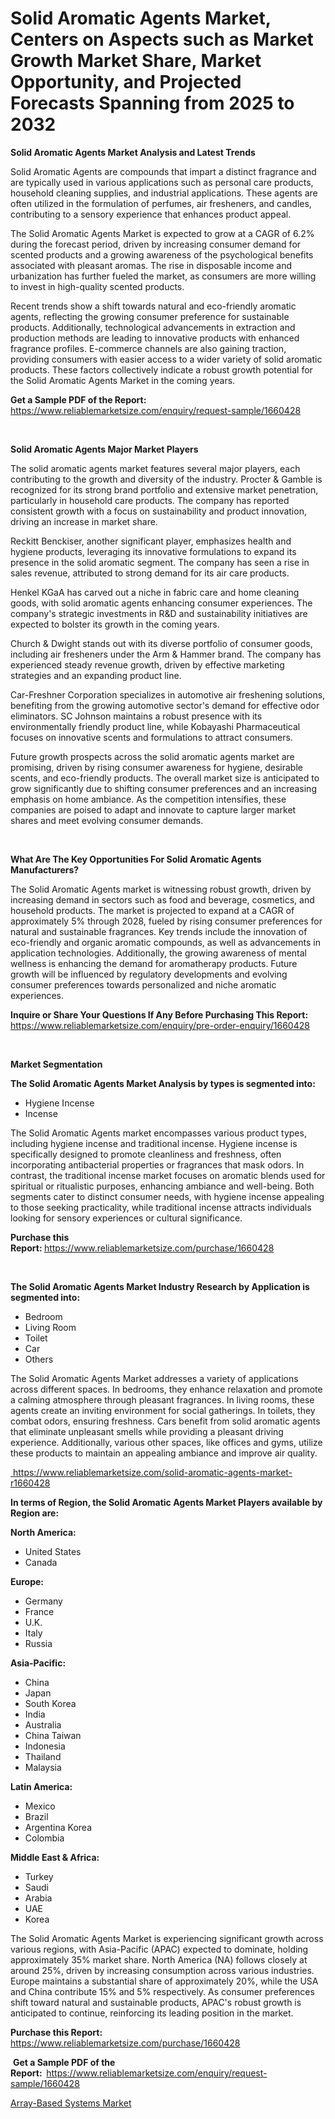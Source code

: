 <p><h1>Solid Aromatic Agents Market, Centers on Aspects such as Market Growth Market Share, Market Opportunity, and Projected Forecasts Spanning from 2025 to 2032</h1></p><p><strong>Solid Aromatic Agents Market Analysis and Latest Trends</strong></p>
<p><p>Solid Aromatic Agents are compounds that impart a distinct fragrance and are typically used in various applications such as personal care products, household cleaning supplies, and industrial applications. These agents are often utilized in the formulation of perfumes, air fresheners, and candles, contributing to a sensory experience that enhances product appeal.</p><p>The Solid Aromatic Agents Market is expected to grow at a CAGR of 6.2% during the forecast period, driven by increasing consumer demand for scented products and a growing awareness of the psychological benefits associated with pleasant aromas. The rise in disposable income and urbanization has further fueled the market, as consumers are more willing to invest in high-quality scented products. </p><p>Recent trends show a shift towards natural and eco-friendly aromatic agents, reflecting the growing consumer preference for sustainable products. Additionally, technological advancements in extraction and production methods are leading to innovative products with enhanced fragrance profiles. E-commerce channels are also gaining traction, providing consumers with easier access to a wider variety of solid aromatic products. These factors collectively indicate a robust growth potential for the Solid Aromatic Agents Market in the coming years.</p></p>
<p><strong>Get a Sample PDF of the Report:&nbsp;</strong> <a href="https://www.reliablemarketsize.com/enquiry/request-sample/1660428?utm_campaign=1131&utm_medium=2&utm_source=Github&utm_content=ia&utm_term=17012025&utm_id=solid-aromatic-agents">https://www.reliablemarketsize.com/enquiry/request-sample/1660428</a></p>
<p>&nbsp;</p>
<p><strong>Solid Aromatic Agents Major Market Players</strong></p>
<p><p>The solid aromatic agents market features several major players, each contributing to the growth and diversity of the industry. Procter & Gamble is recognized for its strong brand portfolio and extensive market penetration, particularly in household care products. The company has reported consistent growth with a focus on sustainability and product innovation, driving an increase in market share.</p><p>Reckitt Benckiser, another significant player, emphasizes health and hygiene products, leveraging its innovative formulations to expand its presence in the solid aromatic segment. The company has seen a rise in sales revenue, attributed to strong demand for its air care products.</p><p>Henkel KGaA has carved out a niche in fabric care and home cleaning goods, with solid aromatic agents enhancing consumer experiences. The company's strategic investments in R&D and sustainability initiatives are expected to bolster its growth in the coming years.</p><p>Church & Dwight stands out with its diverse portfolio of consumer goods, including air fresheners under the Arm & Hammer brand. The company has experienced steady revenue growth, driven by effective marketing strategies and an expanding product line.</p><p>Car-Freshner Corporation specializes in automotive air freshening solutions, benefiting from the growing automotive sector's demand for effective odor eliminators. SC Johnson maintains a robust presence with its environmentally friendly product line, while Kobayashi Pharmaceutical focuses on innovative scents and formulations to attract consumers.</p><p>Future growth prospects across the solid aromatic agents market are promising, driven by rising consumer awareness for hygiene, desirable scents, and eco-friendly products. The overall market size is anticipated to grow significantly due to shifting consumer preferences and an increasing emphasis on home ambiance. As the competition intensifies, these companies are poised to adapt and innovate to capture larger market shares and meet evolving consumer demands.</p></p>
<p>&nbsp;</p>
<p><strong>What Are The Key Opportunities For Solid Aromatic Agents Manufacturers?</strong></p>
<p><p>The Solid Aromatic Agents market is witnessing robust growth, driven by increasing demand in sectors such as food and beverage, cosmetics, and household products. The market is projected to expand at a CAGR of approximately 5% through 2028, fueled by rising consumer preferences for natural and sustainable fragrances. Key trends include the innovation of eco-friendly and organic aromatic compounds, as well as advancements in application technologies. Additionally, the growing awareness of mental wellness is enhancing the demand for aromatherapy products. Future growth will be influenced by regulatory developments and evolving consumer preferences towards personalized and niche aromatic experiences.</p></p>
<p><strong>Inquire or Share Your Questions If Any Before Purchasing This Report:</strong> <a href="https://www.reliablemarketsize.com/enquiry/pre-order-enquiry/1660428?utm_campaign=1131&utm_medium=2&utm_source=Github&utm_content=ia&utm_term=17012025&utm_id=solid-aromatic-agents">https://www.reliablemarketsize.com/enquiry/pre-order-enquiry/1660428</a></p>
<p>&nbsp;</p>
<p><strong>Market Segmentation</strong></p>
<p><strong>The Solid Aromatic Agents Market Analysis by types is segmented into:</strong></p>
<p><ul><li>Hygiene Incense</li><li>Incense</li></ul></p>
<p><p>The Solid Aromatic Agents market encompasses various product types, including hygiene incense and traditional incense. Hygiene incense is specifically designed to promote cleanliness and freshness, often incorporating antibacterial properties or fragrances that mask odors. In contrast, the traditional incense market focuses on aromatic blends used for spiritual or ritualistic purposes, enhancing ambiance and well-being. Both segments cater to distinct consumer needs, with hygiene incense appealing to those seeking practicality, while traditional incense attracts individuals looking for sensory experiences or cultural significance.</p></p>
<p><strong>Purchase this Report:&nbsp;</strong><a href="https://www.reliablemarketsize.com/purchase/1660428?utm_campaign=1131&utm_medium=2&utm_source=Github&utm_content=ia&utm_term=17012025&utm_id=solid-aromatic-agents">https://www.reliablemarketsize.com/purchase/1660428</a></p>
<p>&nbsp;</p>
<p><strong>The Solid Aromatic Agents Market Industry Research by Application is segmented into:</strong></p>
<p><ul><li>Bedroom</li><li>Living Room</li><li>Toilet</li><li>Car</li><li>Others</li></ul></p>
<p><p>The Solid Aromatic Agents Market addresses a variety of applications across different spaces. In bedrooms, they enhance relaxation and promote a calming atmosphere through pleasant fragrances. In living rooms, these agents create an inviting environment for social gatherings. In toilets, they combat odors, ensuring freshness. Cars benefit from solid aromatic agents that eliminate unpleasant smells while providing a pleasant driving experience. Additionally, various other spaces, like offices and gyms, utilize these products to maintain an appealing ambiance and improve air quality.</p></p>
<p><a href="https://www.reliablemarketsize.com/solid-aromatic-agents-market-r1660428?utm_campaign=1131&utm_medium=2&utm_source=Github&utm_content=ia&utm_term=17012025&utm_id=solid-aromatic-agents">&nbsp;https://www.reliablemarketsize.com/solid-aromatic-agents-market-r1660428</a></p>
<p><strong>In terms of Region, the Solid Aromatic Agents Market Players available by Region are:</strong></p>
<p>
    <p> <strong> North America: </strong>
        <ul>
            <li>United States</li>
            <li>Canada</li>
        </ul>
        </p> 
    <p> <strong> Europe: </strong>
        <ul>
            <li>Germany</li>
            <li>France</li>
            <li>U.K.</li>
            <li>Italy</li>
            <li>Russia</li>
        </ul>
        </p> 
    <p> <strong> Asia-Pacific: </strong>
        <ul>
            <li>China</li>
            <li>Japan</li>
            <li>South Korea</li>
            <li>India</li>
            <li>Australia</li>
            <li>China Taiwan</li>
            <li>Indonesia</li>
            <li>Thailand</li>
            <li>Malaysia</li>
        </ul>
        </p> 
    <p> <strong> Latin America: </strong>
        <ul>
            <li>Mexico</li>
            <li>Brazil</li>
            <li>Argentina Korea</li>
            <li>Colombia</li>
        </ul>
        </p> 
    <p> <strong> Middle East & Africa: </strong>
        <ul>
            <li>Turkey</li>
            <li>Saudi</li>
            <li>Arabia</li>
            <li>UAE</li>
            <li>Korea</li>
        </ul>
    </p>
    </p>
<p><p>The Solid Aromatic Agents Market is experiencing significant growth across various regions, with Asia-Pacific (APAC) expected to dominate, holding approximately 35% market share. North America (NA) follows closely at around 25%, driven by increasing consumption across various industries. Europe maintains a substantial share of approximately 20%, while the USA and China contribute 15% and 5% respectively. As consumer preferences shift toward natural and sustainable products, APAC's robust growth is anticipated to continue, reinforcing its leading position in the market.</p></p>
<p><strong>Purchase this Report: </strong><a href="https://www.reliablemarketsize.com/purchase/1660428?utm_campaign=1131&utm_medium=2&utm_source=Github&utm_content=ia&utm_term=17012025&utm_id=solid-aromatic-agents">https://www.reliablemarketsize.com/purchase/1660428</a></p>
<p>&nbsp;<strong>Get a Sample PDF of the Report:&nbsp;&nbsp;</strong><a href="https://www.reliablemarketsize.com/enquiry/request-sample/1660428?utm_campaign=1131&utm_medium=2&utm_source=Github&utm_content=ia&utm_term=17012025&utm_id=solid-aromatic-agents">https://www.reliablemarketsize.com/enquiry/request-sample/1660428</a></p>
<p><strong></strong></p>
<p><p><a href="https://github.com/CliffMedina6/Market-Research-Report-List-7/blob/main/array-based-systems-market.md?utm_campaign=1131&utm_medium=2&utm_source=Github&utm_content=ia&utm_term=17012025&utm_id=solid-aromatic-agents">Array-Based Systems Market</a></p></p>